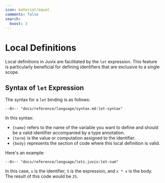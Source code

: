 ```yaml
---
icon: material/equal
comments: false
search:
  boost: 3
---
```



# Local Definitions

Local definitions in Juvix are facilitated by the `let` expression. This feature
is particularly beneficial for defining identifiers that are exclusive to a
single scope.

## Syntax of `let` Expression

The syntax for a `let` binding is as follows:

```text
--8<-- "docs/reference/language/syntax.md:let-syntax"
```

In this syntax:

- `{name}` refers to the name of the variable you want to define and should be a
  valid identifier accompanied by a type annotation.
- `{term}` is the value or computation assigned to the identifier.
- `{body}` represents the section of code where this local definition is valid.

Here's an example:

```juvix
--8<-- "docs/reference/language/lets.juvix:let-sum"
```

In this case, `x` is the identifier, `5` is the expression, and `x * x` is the
body. The result of this code would be `25`.
